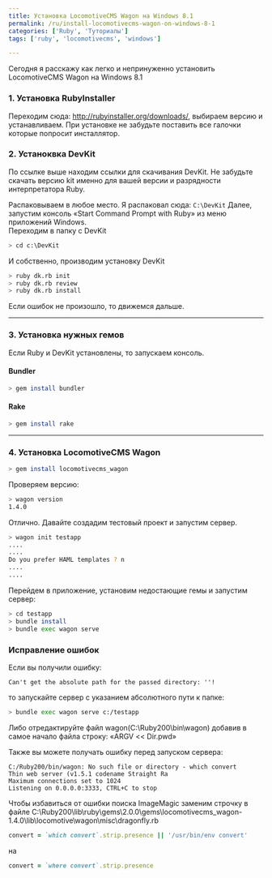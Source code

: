 ```yaml
---
title: Установка LocomotiveCMS Wagon на Windows 8.1
permalink: /ru/install-locomotivecms-wagon-on-windows-8-1
categories: ['Ruby', 'Туториалы']
tags: ['ruby', 'locomotivecms', 'windows']

---
```


Сегодня я расскажу как легко и непринуженно установить LocomotiveCMS Wagon на Windows 8.1
<!--more-->

### 1. Установка RubyInstaller

Переходим сюда: http://rubyinstaller.org/downloads/, выбираем версию и устанавливаем. При установке не забудьте поставить все галочки которые попросит инсталлятор.

### 2. Устаноквка DevKit

По ссылке выше находим ссылки для скачивания DevKit. Не забудьте скачать версию kit именно для вашей версии и разрядности интерпретатора Ruby.

Распаковываем в любое место. Я распаковал сюда: `C:\DevKit` Далее, запустим консоль «Start Command Prompt with Ruby» из меню приложений Windows.  
Переходим в папку с DevKit

```bash
> cd c:\DevKit
```

И собственно, производим установку DevKit

```bash
> ruby dk.rb init
> ruby dk.rb review
> ruby dk.rb install
```

Если ошибок не произошло, то движемся дальше.

* * *

### 3. Установка нужных гемов

Если Ruby и DevKit установлены, то запускаем консоль.

#### Bundler

```bash
> gem install bundler
```

#### Rake

```bash
> gem install rake
```

* * *

### 4. Установка LocomotiveCMS Wagon

```bash
> gem install locomotivecms_wagon
```

Проверяем версию:

```bash
> wagon version
1.4.0
```

Отлично. Давайте создадим тестовый проект и запустим сервер.

```bash
> wagon init testapp
....
....
Do you prefer HAML templates ? n
....
....
```

Перейдем в приложение, установим недостающие гемы и запустим сервер:

```bash
> cd testapp
> bundle install
> bundle exec wagon serve
```

### Исправление ошибок

Если вы получили ошибку:

```
Can't get the absolute path for the passed directory: ''!
```

то запускайте сервер с указанием абсолютного пути к папке:

```bash
> bundle exec wagon serve с:/testapp
```

Либо отредактируйте файл wagon(C:\Ruby200\bin\wagon) добавив в самое начало файла строку: «ARGV << Dir.pwd»

Также вы можете получать ошибку перед запуском сервера:

```
C:/Ruby200/bin/wagon: No such file or directory - which convert
Thin web server (v1.5.1 codename Straight Ra
Maximum connections set to 1024
Listening on 0.0.0.0:3333, CTRL+C to stop
```

Чтобы избавиться от ошибки поиска ImageMagic заменим строчку в файле C:\Ruby200\lib\ruby\gems\2.0.0\gems\locomotivecms_wagon-1.4.0\lib\locomotive\wagon\misc\dragonfly.rb

```ruby
convert = `which convert`.strip.presence || '/usr/bin/env convert' 
```

на

```ruby
convert = `where convert`.strip.presence
```

 [1]: https://gist.github.com/istickz/9475935#development-kit
 [2]: https://gist.github.com/istickz/9475935#Установка-нужных-гемов
 [3]: https://gist.github.com/istickz/9475935#bundler
 [4]: https://gist.github.com/istickz/9475935#rake
 [5]: https://gist.github.com/istickz/9475935#Установка--locomotivecms-wagon
 [6]: https://gist.github.com/istickz/9475935#Исправление-ошибок
